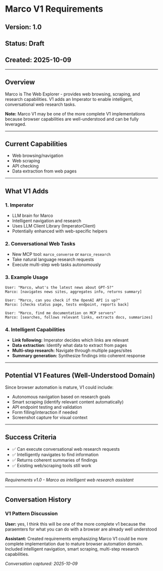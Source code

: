 # Marco V1 Requirements

## Version: 1.0
## Status: Draft
## Created: 2025-10-09

---

## Overview

Marco is The Web Explorer - provides web browsing, scraping, and research capabilities. V1 adds an Imperator to enable intelligent, conversational web research tasks.

**Note:** Marco V1 may be one of the more complete V1 implementations because browser capabilities are well-understood and can be fully leveraged.

---

## Current Capabilities

- Web browsing/navigation
- Web scraping
- API checking
- Data extraction from web pages

---

## What V1 Adds

### 1. Imperator
- LLM brain for Marco
- Intelligent navigation and research
- Uses LLM Client Library (ImperatorClient)
- Potentially enhanced with web-specific helpers

### 2. Conversational Web Tasks
- New MCP tool: `marco_converse` or `marco_research`
- Take natural language research requests
- Execute multi-step web tasks autonomously

### 3. Example Usage
```
User: "Marco, what's the latest news about GPT-5?"
Marco: [navigates news sites, aggregates info, returns summary]

User: "Marco, can you check if the OpenAI API is up?"
Marco: [checks status page, tests endpoint, reports back]

User: "Marco, find me documentation on MCP servers"
Marco: [searches, follows relevant links, extracts docs, summarizes]
```

### 4. Intelligent Capabilities
- **Link following:** Imperator decides which links are relevant
- **Data extraction:** Identify what data to extract from pages
- **Multi-step research:** Navigate through multiple pages/sites
- **Summary generation:** Synthesize findings into coherent response

---

## Potential V1 Features (Well-Understood Domain)

Since browser automation is mature, V1 could include:
- Autonomous navigation based on research goals
- Smart scraping (identify relevant content automatically)
- API endpoint testing and validation
- Form filling/interaction if needed
- Screenshot capture for visual context

---

## Success Criteria

- ✅ Can execute conversational web research requests
- ✅ Intelligently navigates to find information
- ✅ Returns coherent summaries of findings
- ✅ Existing web/scraping tools still work

---

*Requirements v1.0 - Marco as intelligent web research assistant*

---

## Conversation History

### V1 Pattern Discussion

**User:** yes, I think this will be one of the more complete v1 because the paraemters for what you can do with a browser are already well understood

**Assistant:** Created requirements emphasizing Marco V1 could be more complete implementation due to mature browser automation domain. Included intelligent navigation, smart scraping, multi-step research capabilities.

*Conversation captured: 2025-10-09*
